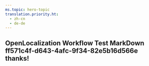 ```yaml
---
ms.topic: hero-topic
translation.priority.ht: 
  - zh-cn
  - de-de
---
```

## OpenLocalization Workflow Test MarkDown ff571c4f-d643-4afc-9f34-82e5b16d566e thanks!
